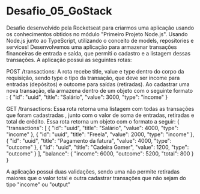 # Desafio_05_GoStack

Desafio desenvolvido pela Rocketseat para criarmos uma aplicação usando os conhecimentos obtidos no módulo "Primeiro Projeto Node.js".
Usando Node.js junto ao TypeScript, utilizando o conceito de models, repositories e services!
Desenvolvemos uma aplicação para armazenar transações financeiras de entrada e saída, que permiti o cadastro e a listagem dessas transações.
A aplicação possui as seguintes rotas: 

POST /transactions: A rota recebe title, value e type dentro do corpo da requisição, sendo type o tipo da transação, que deve ser income 
para entradas (depósitos) e outcome para saídas (retiradas). Ao cadastrar uma nova transação, ela armazena dentro de um objeto com o seguinte formato :
{
  "id": "uuid",
  "title": "Salário",
  "value": 3000,
  "type": "income"
}

GET /transactions: Essa rota retorna uma listagem com todas as transações que foram cadastradas , junto com o valor de soma de entradas, retiradas e 
total de crédito. Essa rota retorna um objeto com o formato a seguir:
{
  "transactions": [
    {
      "id": "uuid",
      "title": "Salário",
      "value": 4000,
      "type": "income"
    },
    {
      "id": "uuid",
      "title": "Freela",
      "value": 2000,
      "type": "income"
    },
    {
      "id": "uuid",
      "title": "Pagamento da fatura",
      "value": 4000,
      "type": "outcome"
    },
    {
      "id": "uuid",
      "title": "Cadeira Gamer",
      "value": 1200,
      "type": "outcome"
    }
  ],
  "balance": {
    "income": 6000,
    "outcome": 5200,
    "total": 800
  }
}

A aplicação possui duas validações, sendo uma não permite retiradas maiores que o valor total e outra cadastrar transações que não sejam do tipo "income" ou "output"
